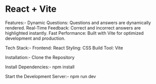 # React + Vite

Features:-
Dynamic Questions: Questions and answers are dynamically rendered.
Real-Time Feedback: Correct and incorrect answers are highlighted instantly.
Fast Performance: Built with Vite for optimized development and production.

Tech Stack:-
Frontend: React
Styling: CSS
Build Tool: Vite

Installation:-
Clone the Repository

Install Dependencies:-
npm install

Start the Development Server:-
npm run dev
